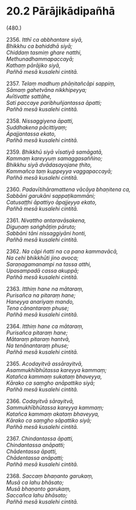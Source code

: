 

# 20.2 Pārājikādipañhā



(480.)

2356\. _Itthī ca abbhantare siyā,_  
_Bhikkhu ca bahiddhā siyā;_  
_Chiddaṃ tasmiṃ ghare natthi,_  
_Methunadhammapaccayā;_  
_Kathaṃ pārājiko siyā,_  
_Pañhā mesā kusalehi cintitā._  


2357\. _Telaṃ madhuṃ phāṇitañcāpi sappiṃ,_  
_Sāmaṃ gahetvāna nikkhipeyya;_  
_Avītivatte sattāhe,_  
_Sati paccaye paribhuñjantassa āpatti;_  
_Pañhā mesā kusalehi cintitā._  


2358\. _Nissaggiyena āpatti,_  
_Suddhakena pācittiyaṃ;_  
_Āpajjantassa ekato,_  
_Pañhā mesā kusalehi cintitā._  


2359\. _Bhikkhū siyā vīsatiyā samāgatā,_  
_Kammaṃ kareyyuṃ samaggasaññino;_  
_Bhikkhu siyā dvādasayojane ṭhito,_  
_Kammañca taṃ kuppeyya vaggapaccayā;_  
_Pañhā mesā kusalehi cintitā._  


2360\. _Padavītihāramattena vācāya bhaṇitena ca,_  
_Sabbāni garukāni sappaṭikammāni;_  
_Catusaṭṭhi āpattiyo āpajjeyya ekato,_  
_Pañhā mesā kusalehi cintitā._  


2361\. _Nivattho antaravāsakena,_  
_Diguṇaṃ saṅghāṭiṃ pāruto;_  
_Sabbāni tāni nissaggiyāni honti,_  
_Pañhā mesā kusalehi cintitā._  


2362\. _Na cāpi ñatti na ca pana kammavācā,_  
_Na cehi bhikkhūti jino avoca;_  
_Saraṇagamanampi na tassa atthi,_  
_Upasampadā cassa akuppā;_  
_Pañhā mesā kusalehi cintitā._  


2363\. _Itthiṃ hane na mātaraṃ,_  
_Purisañca na pitaraṃ hane;_  
_Haneyya anariyaṃ mando,_  
_Tena cānantaraṃ phuse;_  
_Pañhā mesā kusalehi cintitā._  


2364\. _Itthiṃ hane ca mātaraṃ,_  
_Purisañca pitaraṃ hane;_  
_Mātaraṃ pitaraṃ hantvā,_  
_Na tenānantaraṃ phuse;_  
_Pañhā mesā kusalehi cintitā._  


2365\. _Acodayitvā assārayitvā,_  
_Asammukhībhūtassa kareyya kammaṃ;_  
_Katañca kammaṃ sukataṃ bhaveyya,_  
_Kārako ca saṃgho anāpattiko siyā;_  
_Pañhā mesā kusalehi cintitā._  


2366\. _Codayitvā sārayitvā,_  
_Sammukhībhūtassa kareyya kammaṃ;_  
_Katañca kammaṃ akataṃ bhaveyya,_  
_Kārako ca saṃgho sāpattiko siyā;_  
_Pañhā mesā kusalehi cintitā._  


2367\. _Chindantassa āpatti,_  
_Chindantassa anāpatti;_  
_Chādentassa āpatti,_  
_Chādentassa anāpatti;_  
_Pañhā mesā kusalehi cintitā._  


2368\. _Saccaṃ bhaṇanto garukaṃ,_  
_Musā ca lahu bhāsato;_  
_Musā bhaṇanto garukaṃ,_  
_Saccañca lahu bhāsato;_  
_Pañhā mesā kusalehi cintitā._  




